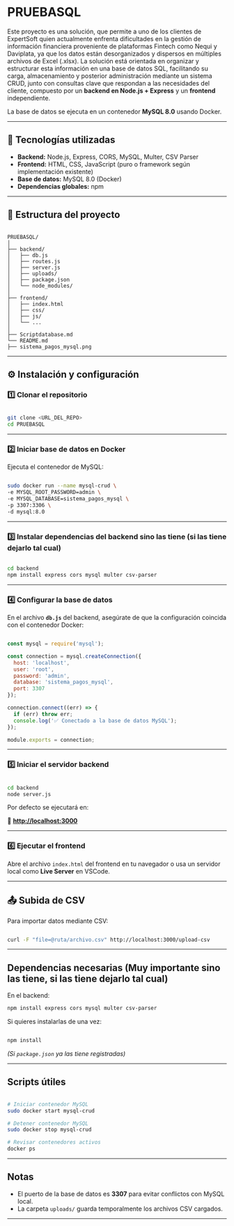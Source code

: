 # PRUEBASQL

Este proyecto es una solución, que permite a uno de los clientes de ExpertSoft quien actualmente enfrenta dificultades en la gestión de información financiera proveniente de plataformas Fintech como Nequi y Daviplata, ya que los datos están desorganizados y dispersos en múltiples archivos de Excel (.xlsx).
La solución está orientada en organizar y estructurar esta información en una base de datos SQL, facilitando su carga, almacenamiento y posterior administración mediante un sistema CRUD, junto con consultas clave que respondan a las necesidades del cliente, compuesto por un **backend en Node.js + Express** y un **frontend** independiente.

La base de datos se ejecuta en un contenedor **MySQL 8.0** usando Docker.

---

## 🚀 Tecnologías utilizadas

- **Backend:** Node.js, Express, CORS, MySQL, Multer, CSV Parser
- **Frontend:** HTML, CSS, JavaScript (puro o framework según implementación existente)
- **Base de datos:** MySQL 8.0 (Docker)
- **Dependencias globales:** npm

---

## 📂 Estructura del proyecto

```

PRUEBASQL/
│
├── backend/
│   ├── db.js
│   ├── routes.js
│   ├── server.js
│   ├── uploads/
│   ├── package.json
│   └── node_modules/
│
├── frontend/
│   ├── index.html
│   ├── css/
│   ├── js/
│   └── ...
│
├── Scriptdatabase.md
└── README.md
├── sistema_pagos_mysql.png

```

---

## ⚙️ Instalación y configuración

### 1️⃣ Clonar el repositorio

```bash

git clone <URL_DEL_REPO>
cd PRUEBASQL

```

---

### 2️⃣ Iniciar base de datos en Docker

Ejecuta el contenedor de MySQL:

```bash

sudo docker run --name mysql-crud \
-e MYSQL_ROOT_PASSWORD=admin \
-e MYSQL_DATABASE=sistema_pagos_mysql \
-p 3307:3306 \
-d mysql:8.0

```

---

### 3️⃣ Instalar dependencias del backend sino las tiene (si las tiene dejarlo tal cual)

```bash

cd backend
npm install express cors mysql multer csv-parser

```

---

### 4️⃣ Configurar la base de datos

En el archivo **`db.js`** del backend, asegúrate de que la configuración coincida con el contenedor Docker:

```jsx

const mysql = require('mysql');

const connection = mysql.createConnection({
  host: 'localhost',
  user: 'root',
  password: 'admin',
  database: 'sistema_pagos_mysql',
  port: 3307
});

connection.connect((err) => {
  if (err) throw err;
  console.log('✅ Conectado a la base de datos MySQL');
});

module.exports = connection;

```

---

### 5️⃣ Iniciar el servidor backend

```bash

cd backend
node server.js

```

Por defecto se ejecutará en:

📍 [**http://localhost:3000**](http://localhost:3000/)

---

### 6️⃣ Ejecutar el frontend

Abre el archivo `index.html` del frontend en tu navegador o usa un servidor local como **Live Server** en VSCode.

---

## 📤 Subida de CSV

Para importar datos mediante CSV:

```bash

curl -F "file=@ruta/archivo.csv" http://localhost:3000/upload-csv

```

---

## Dependencias necesarias (Muy importante sino las tiene, si las tiene dejarlo tal cual)

En el backend:

```bash
npm install express cors mysql multer csv-parser

```

Si quieres instalarlas de una vez:

```bash

npm install

```

*(Si `package.json` ya las tiene registradas)*

---

## Scripts útiles

```bash

# Iniciar contenedor MySQL
sudo docker start mysql-crud

# Detener contenedor MySQL
sudo docker stop mysql-crud

# Revisar contenedores activos
docker ps

```

---

## Notas

- El puerto de la base de datos es **3307** para evitar conflictos con MySQL local.
- La carpeta `uploads/` guarda temporalmente los archivos CSV cargados.


---


